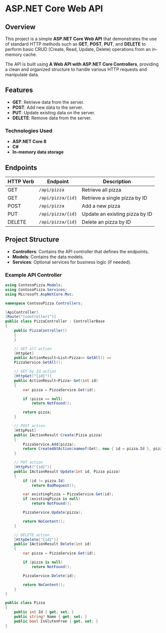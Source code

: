 # ASP.NET Core Web API

## Overview

This project is a simple **ASP.NET Core Web API** that demonstrates the use of standard HTTP methods such as **GET**, **POST**, **PUT**, and **DELETE** to perform basic CRUD (Create, Read, Update, Delete) operations from an in-memory cache.

The API is built using **A Web API with ASP.NET Core Controllers**, providing a clean and organized structure to handle various HTTP requests and manipulate data.

## Features

- **GET**: Retrieve data from the server.
- **POST**: Add new data to the server.
- **PUT**: Update existing data on the server.
- **DELETE**: Remove data from the server.

### Technologies Used

- **ASP.NET Core 8**
- **C#**
- **In-memory data storage**

## Endpoints

| HTTP Verb | Endpoint         | Description                         |
|-----------|------------------|-------------------------------------|
| GET       | `/api/pizza`      | Retrieve all pizza                  |
| GET       | `/api/pizza/{id}` | Retrieve a single pizza by ID        |
| POST      | `/api/pizza`      | Add a new pizza                      |
| PUT       | `/api/pizza/{id}` | Update an existing pizza by ID       |
| DELETE    | `/api/pizza/{id}` | Delete an pizza by ID                |

## Project Structure

- **Controllers**: Contains the API controller that defines the endpoints.
- **Models**: Contains the data models.
- **Services**: Optional services for business logic (if needed).

### Example API Controller

```csharp
using ContosoPizza.Models;
using ContosoPizza.Services;
using Microsoft.AspNetCore.Mvc;

namespace ContosoPizza.Controllers;

[ApiController]
[Route("[controller]")]
public class PizzaController : ControllerBase
{
    public PizzaController()
    {
    }

    // GET all action
    [HttpGet]
    public ActionResult<List<Pizza>> GetAll() =>
    PizzaService.GetAll();

    // GET by Id action
    [HttpGet("{id}")]
    public ActionResult<Pizza> Get(int id)
    {
        var pizza = PizzaService.Get(id);

        if (pizza == null)
            return NotFound();

        return pizza;
    }

    // POST action
    [HttpPost]
    public IActionResult Create(Pizza pizza)
    {
        PizzaService.Add(pizza);
        return CreatedAtAction(nameof(Get), new { id = pizza.Id }, pizza);
    }

    // PUT action
    [HttpPut("{id}")]
    public IActionResult Update(int id, Pizza pizza)
    {
        if (id != pizza.Id)
            return BadRequest();

        var existingPizza = PizzaService.Get(id);
        if (existingPizza is null)
            return NotFound();

        PizzaService.Update(pizza);

        return NoContent();
    }

    // DELETE action
    [HttpDelete("{id}")]
    public IActionResult Delete(int id)
    {
        var pizza = PizzaService.Get(id);

        if (pizza is null)
            return NotFound();

        PizzaService.Delete(id);

        return NoContent();
    }
}

public class Pizza
{
    public int Id { get; set; }
    public string? Name { get; set; }
    public bool IsGlutenFree { get; set; }
}
